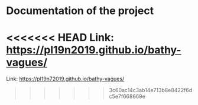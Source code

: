 # Documentation of the project

<<<<<<< HEAD
Link: <https://pl19n2019.github.io/bathy-vagues/>
=======
Link: <https://pl19n72019.github.io/bathy-vagues/>
>>>>>>> 3c60ac14c3ab14e713b8e8422f6dc5e7f668669e
